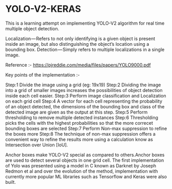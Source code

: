 # YOLO-V2-KERAS
This is a learning attempt on implementing YOLO-V2 algorithm for real time multiple object detection.

Localization — Refers to not only identifying is a given object is present inside an image, but also distinguishing the object’s location using a bounding box.
Detection — Simply refers to multiple localizations in a single image.

Reference :- https://pjreddie.com/media/files/papers/YOLO9000.pdf

Key points of the implementation :-

Step:1 Divide the image using a grid (eg: 19x19)
Step:2 Dividing the image into a grid of smaller images increases the possibilities of object detection inside each cell easier.
Step:3 Perform image classification and Localization on each grid cell 
Step:4 A vector for each cell representing the probability of an object detected, the dimensions of the bounding box and class of the            detected image are given as the output at this step.
Step:5 Perform thresholding to remove multiple detected instances
Step:6 Thresholding picks the cells with the highest probabilities so that the more correcet bounding boxes are selected
Step:7 Perform Non-max suppression to refine the boxes more
Step:8 The technique of non-max suppression offers a convenient way to refine the results more using a calculation know as Intersection          over Union [IoU].

Anchor boxes make YOLO-V2 special as compared to others.Anchor boxes are used to detect several objects in one grid cell. 
The first implementation of Yolo was presented using a model in C known as Darknet by Joseph Redmon et al and over the evolution of the method, implementation with currently more popular ML libraries such as Tensorflow and Keras were also built.


